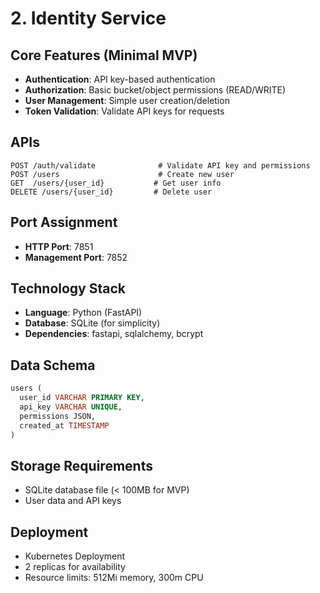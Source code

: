 # 2. Identity Service

## Core Features (Minimal MVP)
- **Authentication**: API key-based authentication
- **Authorization**: Basic bucket/object permissions (READ/WRITE)
- **User Management**: Simple user creation/deletion
- **Token Validation**: Validate API keys for requests

## APIs
```
POST /auth/validate              # Validate API key and permissions
POST /users                      # Create new user
GET  /users/{user_id}           # Get user info
DELETE /users/{user_id}         # Delete user
```

## Port Assignment
- **HTTP Port**: 7851
- **Management Port**: 7852

## Technology Stack
- **Language**: Python (FastAPI)
- **Database**: SQLite (for simplicity)
- **Dependencies**: fastapi, sqlalchemy, bcrypt

## Data Schema
```sql
users (
  user_id VARCHAR PRIMARY KEY,
  api_key VARCHAR UNIQUE,
  permissions JSON,
  created_at TIMESTAMP
)
```

## Storage Requirements
- SQLite database file (< 100MB for MVP)
- User data and API keys

## Deployment
- Kubernetes Deployment
- 2 replicas for availability
- Resource limits: 512Mi memory, 300m CPU